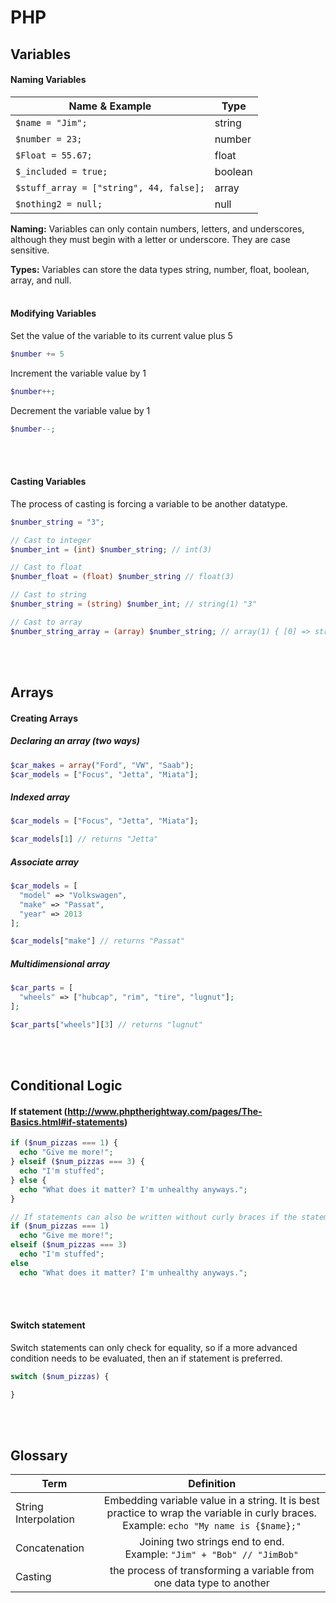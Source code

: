 # PHP

## Variables
#### Naming Variables
| Name & Example | Type   |
|----------------|--------|
| `$name = "Jim";` | string |
| `$number = 23;`  | number |
| `$Float = 55.67;` | float  |
| `$_included = true;` | boolean  |
| `$stuff_array = ["string", 44, false];` | array  |
| `$nothing2 = null;` | null  |

**Naming:** Variables can only contain numbers, letters, and underscores, although they must begin with a letter or underscore. They are case sensitive.

**Types:** Variables can store the data types string, number, float, boolean, array, and null.
<br /><br />
#### Modifying Variables
Set the value of the variable to its current value plus 5
```php
$number += 5
```

Increment the variable value by 1
```php
$number++;
```

Decrement the variable value by 1
```php
$number--;
```
<br /><br />
#### Casting Variables
The process of casting is forcing a variable to be another datatype.
```php
$number_string = "3";

// Cast to integer
$number_int = (int) $number_string; // int(3)

// Cast to float
$number_float = (float) $number_string // float(3)

// Cast to string
$number_string = (string) $number_int; // string(1) "3"

// Cast to array
$number_string_array = (array) $number_string; // array(1) { [0] => string(1) "3" }
```

<br><br>
## Arrays
#### Creating Arrays
##### Declaring an array (two ways)
```php
$car_makes = array("Ford", "VW", "Saab");
$car_models = ["Focus", "Jetta", "Miata"];
```

##### Indexed array
```php
$car_models = ["Focus", "Jetta", "Miata"];

$car_models[1] // returns "Jetta"
```

##### Associate array
```php
$car_models = [
  "model" => "Volkswagen", 
  "make" => "Passat", 
  "year" => 2013
];

$car_models["make"] // returns "Passat"
```

##### Multidimensional array
```php
$car_parts = [
  "wheels" => ["hubcap", "rim", "tire", "lugnut"];
];

$car_parts["wheels"][3] // returns "lugnut"
```

<br><br>
## Conditional Logic
#### If statement (http://www.phptherightway.com/pages/The-Basics.html#if-statements)
```php
if ($num_pizzas === 1) {
  echo "Give me more!";
} elseif ($num_pizzas === 3) {
  echo "I'm stuffed";
} else {
  echo "What does it matter? I'm unhealthy anyways.";
}

// If statements can also be written without curly braces if the statement within the condition is only one line
if ($num_pizzas === 1)
  echo "Give me more!";
elseif ($num_pizzas === 3)
  echo "I'm stuffed";
else
  echo "What does it matter? I'm unhealthy anyways.";
```
<br><br>
#### Switch statement
Switch statements can only check for equality, so if a more advanced condition needs to be evaluated, then an if statement is preferred.
```php
switch ($num_pizzas) {

}
```


<br><br>
## Glossary
| Term        | Definition           |
| ------------- |:-------------:|
| String Interpolation      | Embedding variable value in a string. It is best practice to wrap the variable in curly braces. <br>Example: `echo "My name is {$name};"` |
| Concatenation      | Joining two strings end to end. <br>Example: `"Jim" + "Bob" // "JimBob"`      |
| Casting | the process of transforming a variable from one data type to another      |
